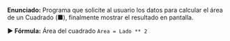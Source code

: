 **Enunciado:**
Programa que solicite al usuario los datos para calcular el área de un Cuadrado (■), finalmente mostrar el resultado en pantalla.

**► Fórmula:** Área del cuadrado
`Area = Lado ** 2`
